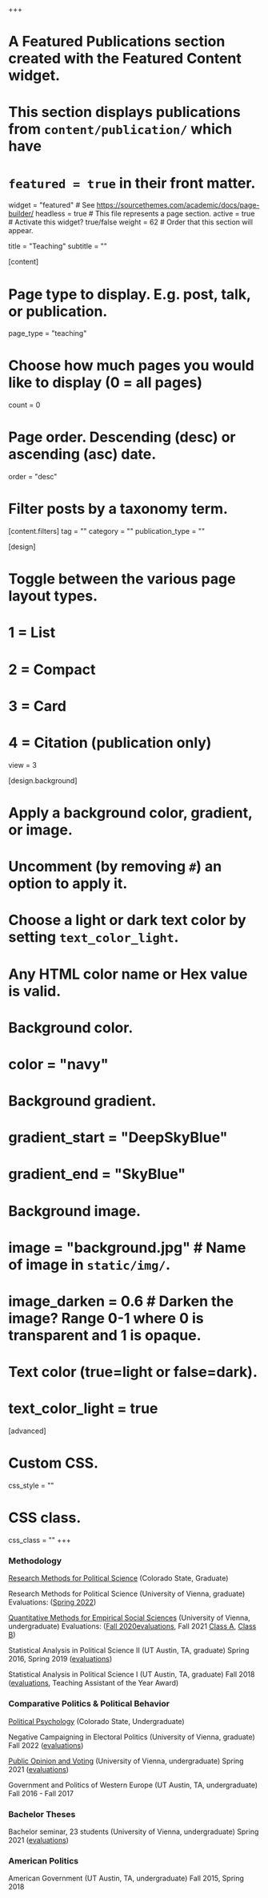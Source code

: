 +++
# A Featured Publications section created with the Featured Content widget.
# This section displays publications from `content/publication/` which have
# `featured = true` in their front matter.

widget = "featured"  # See https://sourcethemes.com/academic/docs/page-builder/
headless = true  # This file represents a page section.
active = true  # Activate this widget? true/false
weight = 62  # Order that this section will appear.

title = "Teaching"
subtitle = ""

[content]
  # Page type to display. E.g. post, talk, or publication.
  page_type = "teaching"

  # Choose how much pages you would like to display (0 = all pages)
  count = 0

  # Page order. Descending (desc) or ascending (asc) date.
  order = "desc"

  # Filter posts by a taxonomy term.
  [content.filters]
    tag = ""
    category = ""
    publication_type = ""

[design]
  # Toggle between the various page layout types.
  #   1 = List
  #   2 = Compact
  #   3 = Card
  #   4 = Citation (publication only)
  view = 3

[design.background]
  # Apply a background color, gradient, or image.
  #   Uncomment (by removing `#`) an option to apply it.
  #   Choose a light or dark text color by setting `text_color_light`.
  #   Any HTML color name or Hex value is valid.

  # Background color.
  # color = "navy"

  # Background gradient.
  # gradient_start = "DeepSkyBlue"
  # gradient_end = "SkyBlue"

  # Background image.
  # image = "background.jpg"  # Name of image in `static/img/`.
  # image_darken = 0.6  # Darken the image? Range 0-1 where 0 is transparent and 1 is opaque.

  # Text color (true=light or false=dark).
  # text_color_light = true  

[advanced]
 # Custom CSS.
 css_style = ""

 # CSS class.
 css_class = ""
+++

### Methodology
[Research Methods for Political Science](/files/syllabus/sm_syllabus_2022.pdf)  (Colorado State, Graduate)

Research Methods for Political Science (University of Vienna, graduate) Evaluations: ([Spring 2022](/files/evals/spring22_m2.pdf))

[Quantitative Methods for Empirical Social Sciences](/files/syllabus/bak42_syllabus.pdf) (University of Vienna, undergraduate) Evaluations: ([Fall 2020evaluations](/files/evals/fall20_quant.pdf), Fall 2021 [Class A](/files/evals/fall21_quant_1.pdf), [Class B](/files/evals/fall21_quant_2.pdf))

Statistical Analysis in Political Science II (UT Austin, TA, graduate) Spring 2016, Spring 2019 ([evaluations](/files/evals/spring19_stats2.png))

Statistical Analysis in Political Science I (UT Austin, TA, graduate) Fall 2018 ([evaluations](/files/evals/fall18_stats1.png), Teaching Assistant of the Year Award)

### Comparative Politics & Political Behavior
[Political Psychology](/files/syllabus/syllabus_pol308_fall22.pdf)  (Colorado State, Undergraduate)

Negative Campaigning in Electoral Politics (University of Vienna, graduate) Fall 2022  ([evaluations](/files/evals/spring22_m7.pdf))

[Public Opinion and Voting](/files/syllabus/bak13_public_opinion_syllabus.pdf) (University of Vienna, undergraduate) Spring 2021  ([evaluations](/files/evals/bak13_eval_spring21.pdf))

Government and Politics of Western Europe (UT Austin, TA, undergraduate) Fall 2016 - Fall 2017

### Bachelor Theses
Bachelor seminar, 23 students (University of Vienna, undergraduate) Spring 2021 ([evaluations](/files/evals/bak18_eval_spring21.pdf))

### American Politics
American Government (UT Austin, TA, undergraduate) Fall 2015, Spring 2018
